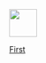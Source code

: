 
<img height="50px" src="https://img.shields.io/badge/React-20232A?style=for-the-badge&logo=react&logoColor=61DAFB"/>


<a href="https://github.com/Mishka-Sakhelashvili/RN__SalesAppDemo">  First  </a>
